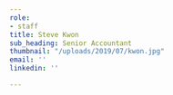 ```yaml
---
role:
- staff
title: Steve Kwon
sub_heading: Senior Accountant
thumbnail: "/uploads/2019/07/kwon.jpg"
email: ''
linkedin: ''

---
```

